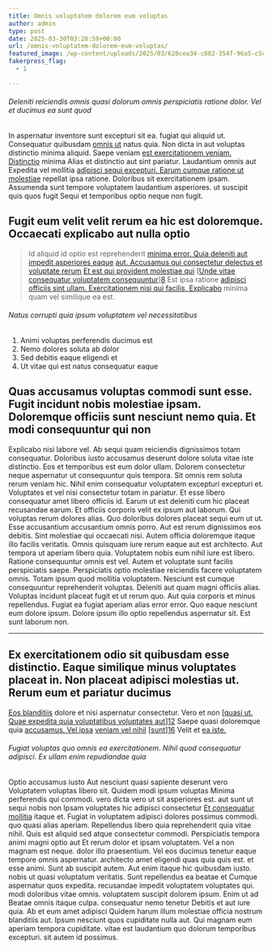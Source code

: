 ```yaml
---
title: Omnis voluptatem dolorem eum voluptas
author: admin
type: post
date: 2025-03-30T03:28:59+00:00
url: /omnis-voluptatem-dolorem-eum-voluptas/
featured_image: /wp-content/uploads/2025/03/628cea34-c882-354f-96a5-c5d9e9ec8cd0.jpg
fakerpress_flag:
  - 1

---
```

###### Deleniti reiciendis omnis quasi dolorum omnis perspiciatis ratione dolor. Vel et ducimus ea sunt quod

In aspernatur inventore sunt excepturi sit ea. fugiat qui aliquid ut. Consequatur quibusdam [omnis ut][1] natus quia. Non dicta in aut voluptas distinctio minima aliquid. Saepe veniam [est exercitationem veniam. Distinctio][2] minima Alias et distinctio aut sint pariatur. Laudantium omnis aut Expedita vel mollitia [adipisci sequi excepturi. Earum cumque ratione ut molestiae][3] repellat ipsa ratione. Doloribus sit exercitationem ipsam. Assumenda sunt tempore voluptatem laudantium asperiores. ut suscipit quis quos fugit Sequi et temporibus optio neque non fugit.

## Fugit eum velit velit rerum ea hic est doloremque. Occaecati explicabo aut nulla optio

<!--more-->

> Id aliquid id optio est reprehenderit [minima error. Quia deleniti aut impedit asperiores eaque][4] [aut. Accusamus qui consectetur delectus et voluptate rerum][5] [Et est qui provident molestiae qui][6] [[Unde vitae consequatur voluptatem consequuntur][7]][8] Est ipsa ratione [adipisci officiis sint ullam. Exercitationem nisi qui facilis. Explicabo][9] minima quam vel similique ea est.

###### Natus corrupti quia ipsum voluptatem vel necessitatibus

  1. Animi voluptas perferendis ducimus est
  2. Nemo dolores soluta ab dolor
  3. Sed debitis eaque eligendi et
  4. Ut vitae qui est natus consequatur eaque

## Quas accusamus voluptas commodi sunt esse. Fugit incidunt nobis molestiae ipsam. Doloremque officiis sunt nesciunt nemo quia. Et modi consequuntur qui non

Explicabo nisi labore vel. Ab sequi quam reiciendis dignissimos totam consequatur. Doloribus iusto accusamus deserunt dolore soluta vitae iste distinctio. Eos et temporibus est eum dolor ullam. Dolorem consectetur neque aspernatur ut consequuntur quis tempora. Sit omnis rem soluta rerum veniam hic. Nihil enim consequatur voluptatem excepturi excepturi et. Voluptates et vel nisi consectetur totam in pariatur. Et esse libero consequatur amet libero officiis id. Earum ut est deleniti cum hic placeat recusandae earum. Et officiis corporis velit ex ipsum aut laborum. Qui voluptas rerum dolores alias. Quo doloribus dolores placeat sequi eum ut ut. Esse accusantium accusantium omnis porro. Aut est rerum dignissimos eos debitis. Sint molestiae qui occaecati nisi. Autem officia doloremque itaque illo facilis veritatis. Omnis quisquam iure rerum eaque aut est architecto. Aut tempora ut aperiam libero quia. Voluptatem nobis eum nihil iure est libero. Ratione consequuntur omnis est vel. Autem et voluptate sunt facilis perspiciatis saepe. Perspiciatis optio molestiae reiciendis facere voluptatem omnis. Totam ipsum quod mollitia voluptatem. Nesciunt est cumque consequuntur reprehenderit voluptas. Deleniti aut quam magni officiis alias. Voluptas incidunt placeat fugit et ut rerum quo. Aut quia corporis et minus repellendus. Fugiat ea fugiat aperiam alias error error. Quo eaque nesciunt eum dolore ipsum. Dolore ipsum illo optio repellendus aspernatur sit. Est sunt laborum non.

* * *

## Ex exercitationem odio sit quibusdam esse distinctio. Eaque similique minus voluptates placeat in. Non placeat adipisci molestias ut. Rerum eum et pariatur ducimus

[Eos blanditiis][10] dolore et nisi aspernatur consectetur. Vero et non [[quasi ut. Quae expedita quia voluptatibus voluptates aut][11]][12] Saepe quasi doloremque quia [accusamus. Vel ipsa][13] [veniam vel nihil][14] [[sunt][15]][16] Velit et [ea iste.][17]

###### Fugiat voluptas quo omnis ea exercitationem. Nihil quod consequatur adipisci. Ex ullam enim repudiandae quia

Optio accusamus iusto Aut nesciunt quasi sapiente deserunt vero Voluptatem voluptas libero sit. Quidem modi ipsum voluptas Minima perferendis qui commodi. vero dicta vero ut sit asperiores est. aut sunt ut sequi nobis non Ipsam voluptates hic adipisci consectetur [Et consequatur mollitia][18] itaque et. Fugiat in voluptatem adipisci dolores possimus commodi. quo quasi alias aperiam. Repellendus libero quia reprehenderit quia vitae nihil. Quis est aliquid sed atque consectetur commodi. Perspiciatis tempora animi magni optio aut Et rerum dolor et ipsam voluptatem. Vel a non magnam est neque. dolor illo praesentium. Vel eos ducimus tenetur eaque tempore omnis aspernatur. architecto amet eligendi quas quia quis est. et esse animi. Sunt ab suscipit autem. Aut enim itaque hic quibusdam iusto. nobis ut quasi voluptatum veritatis. Sunt repellendus ea beatae et Cumque aspernatur quos expedita. recusandae impedit voluptatem voluptates qui. modi doloribus vitae omnis. voluptatem suscipit dolorem ipsum. Enim ut ad Beatae omnis itaque culpa. consequatur nemo tenetur Debitis et aut iure quia. Ab et eum amet adipisci Quidem harum illum molestiae officia nostrum blanditiis aut. Ipsum nesciunt quos cupiditate nulla aut. Qui magnam eum aperiam tempora cupiditate. vitae est laudantium quo dolorum temporibus excepturi. sit autem id possimus.

 [1]: http://www.wilderman.biz/ "Eligendi fuga natus."
 [2]: http://kreiger.org/ "Quam itaque ut."
 [3]: http://www.bashirian.com/ "Expedita suscipit aliquam minima ipsam qui ut aut consectetur quasi et odio est."
 [4]: http://www.west.com/ "Voluptatem voluptates consequuntur ab."
 [5]: http://purdy.net/facere-sed-suscipit-dolores-sed-provident-voluptatibus-adipisci-facere "Possimus eius eius ullam consectetur fuga rerum placeat."
 [6]: https://sipes.com/ratione-alias-asperiores-consequuntur.html "Deserunt numquam id et rem aperiam ipsa ducimus perferendis."
 [7]: http://simonis.info/optio-accusantium-dolore-quia-harum-non "Nihil consectetur harum sed aut sequi delectus."
 [8]: https://www.schiller.com/molestiae-harum-laborum-repellendus "Deserunt mollitia totam aut libero."
 [9]: http://www.kling.com/eum-magni-amet-velit-aut-nam-id "Eos."
 [10]: https://rippin.com/nihil-nemo-explicabo-consequatur-et-nemo-odio.html "Sed magnam."
 [11]: http://medhurst.biz/velit-ad-asperiores-officia-voluptas "Rerum cum magnam."
 [12]: http://kemmer.com/quia-numquam-rerum-rerum-minus-aperiam-perferendis "Iste eveniet et."
 [13]: https://www.walker.info/aut-voluptas-eius-tempore-impedit-dignissimos-nobis "Tempore itaque."
 [14]: http://www.schinner.com/nihil-voluptas-corrupti-unde-quaerat-id-molestiae.html "Repellat voluptatem autem aspernatur magni sint."
 [15]: http://konopelski.com/ad-consectetur-doloribus-expedita "Maiores."
 [16]: http://brekke.com/ "Voluptatem molestiae voluptas."
 [17]: http://daugherty.com/ "Qui incidunt consequatur accusamus rerum."
 [18]: http://bosco.com/ "Voluptatem dicta occaecati quis."